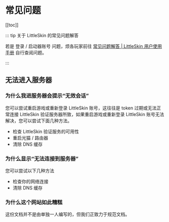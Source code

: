 # 常见问题

[[toc]]

::: tip 关于 LittleSkin 的常见问题解答

若是 登录 / 启动器账号 问题，烦各玩家前往 [常见问题解答 | LittleSkin 用户使用手册](https://manual.littlesk.in/faq.html) 自行查阅问题。

:::

## 无法进入服务器

### 为什么我进服务器会提示“无效会话”

您可以尝试重启游戏或重新登录 LittleSkin 账号，这往往是 token 过期或无法正常连接 LittleSkin 验证服务器所致，如果重启游戏或重新登录 LittleSkin 账号无法解决，您可以尝试下面几种方法。

- 检查 LittleSkin 验证服务的可用性
- 重启光猫 / 路由器
- 清除 DNS 缓存

### 为什么显示“无法连接到服务器”

您可以尝试以下几种方法

- 检查你的网络连接
- 清除 DNS 缓存

### 为什么这个网站如此糟糕

这份文档并不是由单独一人编写的，但我们正致力于规范文档。